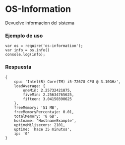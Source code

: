 # OS-Information
Devuelve informacion del sistema

### Ejemplo de uso
```
var os = require('os-information');
var info = os.info()
console.log(info);
```

### Respuesta

```
{ 
    cpu: 'Intel(R) Core(TM) i5-7267U CPU @ 3.10GHz',
    loadAverage: { 
        oneMin: 2.25732421875,
        fiveMin: 2.25634765625,
        fifteen: 3.04150390625 
    },
    freeMemory: '51 MB',
    freeMemoryPercentaje: 0.01,
    totalMemory: '8 GB',
    hostname: 'HostnameExample',
    uptimeMilisecons: 2101,
    uptime: 'hace 35 minutos',
    ip: '0' 
}
```